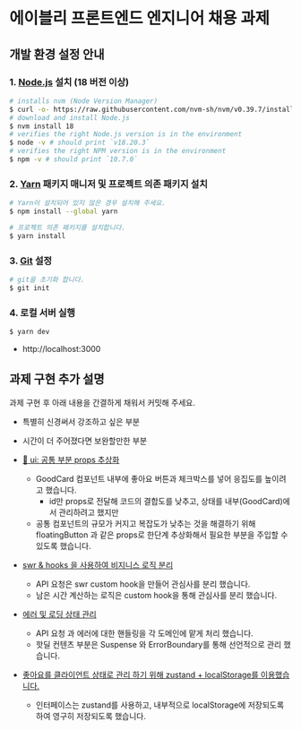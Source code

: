 # 에이블리 프론트엔드 엔지니어 채용 과제

## 개발 환경 설정 안내

### 1. [Node.js](https://nodejs.org/en/download/package-manager) 설치 (18 버전 이상)

```bash
# installs nvm (Node Version Manager)
$ curl -o- https://raw.githubusercontent.com/nvm-sh/nvm/v0.39.7/install.sh | bash
# download and install Node.js
$ nvm install 18
# verifies the right Node.js version is in the environment
$ node -v # should print `v18.20.3`
# verifies the right NPM version is in the environment
$ npm -v # should print `10.7.0`
```

### 2. [Yarn](https://yarnpkg.com/) 패키지 매니저 및 프로젝트 의존 패키지 설치

```bash
# Yarn이 설치되어 있지 않은 경우 설치해 주세요.
$ npm install --global yarn

# 프로젝트 의존 패키지를 설치합니다.
$ yarn install
```

### 3. [Git](https://git-scm.com/) 설정

```bash
# git을 초기화 합니다.
$ git init
```

### 4. 로컬 서버 실행

```bash
$ yarn dev
```

- http://localhost:3000

## 과제 구현 추가 설명

과제 구현 후 아래 내용을 간결하게 채워서 커밋해 주세요.

- 특별히 신경써서 강조하고 싶은 부분
- 시간이 더 주어졌다면 보완할만한 부분

- [💄 ui: 공통 부분 props 추상화](https://github.com/kwonth211/ably-frontend/commit/0e5f6a09b67db11594c35e2cd7a102f34318acce)

  - GoodCard 컴포넌트 내부에 좋아요 버튼과 체크박스를 넣어 응집도를 높이려고 했습니다.
    - id만 props로 전달해 코드의 결합도를 낮추고, 상태를 내부(GoodCard)에서 관리하려고 했지만
  - 공통 컴포넌트의 규모가 커지고 복잡도가 낮추는 것을 해결하기 위해 floatingButton 과 같은 props로 한단계 추상화해서 필요한 부분을 주입할 수 있도록 했습니다.

- [swr & hooks 을 사용하여 비지니스 로직 분리](https://github.com/kwonth211/ably-frontend/commit/e4485fbf6a94f17ca2e498d30882b35af8d3fdf8)

  - API 요청은 swr custom hook을 만들어 관심사를 분리 했습니다.
  - 남은 시간 계산하는 로직은 custom hook을 통해 관심사를 분리 했습니다.

- [에러 및 로딩 상태 관리](https://github.com/kwonth211/ably-frontend/commit/0caeeaa942bdd14f9f0dc0601f85f6c46f6f12aa)

  - API 요청 과 에러에 대한 핸들링을 각 도메인에 맡게 처리 했습니다.
  - 핫딜 컨텐츠 부분은 Suspense 와 ErrorBoundary를 통해 선언적으로 관리 했습니다.

- [좋아요를 클라이언트 상태로 관리 하기 위해 zustand + localStorage를 이용했습니다.](https://github.com/kwonth211/ably-frontend/commit/84155dbcbaab9eb7451533f994b291f5ed442876)
  - 인터페이스는 zustand를 사용하고, 내부적으로 localStorage에 저장되도록 하여 영구히 저장되도록 했습니다.
